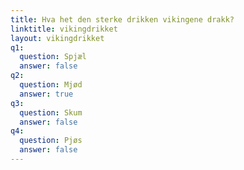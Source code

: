 ```yaml
---
title: Hva het den sterke drikken vikingene drakk?
linktitle: vikingdrikket
layout: vikingdrikket
q1:
  question: Spjæl
  answer: false
q2:
  question: Mjød
  answer: true
q3:
  question: Skum
  answer: false
q4:
  question: Pjøs
  answer: false
---
```





